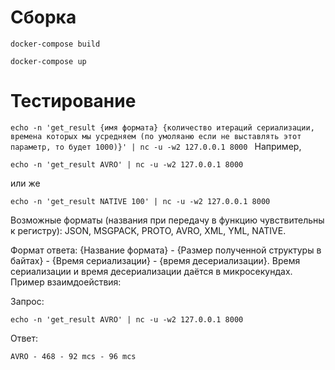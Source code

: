 # Cборка

`docker-compose build
`

`docker-compose up
`


# Тестирование

`echo -n 'get_result {имя формата} {количество итераций сериализации, времена которых мы усредняем (по умоляаню если не выставлять этот параметр, то будет 1000)}' | nc -u -w2 127.0.0.1 8000
`
Например, 

`echo -n 'get_result AVRO' | nc -u -w2 127.0.0.1 8000`

или же


`echo -n 'get_result NATIVE 100' | nc -u -w2 127.0.0.1 8000`


Возможные форматы (названия при передачу в функцию чувствительны к регистру): JSON, MSGPACK, PROTO, AVRO, XML, YML, NATIVE.

Формат ответа:  {Название формата} - {Размер полученной структуры в байтах} - {Время сериализации} - {время десериализации}. Время сериализации и время десериализации даётся в микросекундах. Пример взаимдоействия:

Запрос:

`echo -n 'get_result AVRO' | nc -u -w2 127.0.0.1 8000`

Ответ: 

`AVRO - 468 - 92 mcs - 96 mcs`
